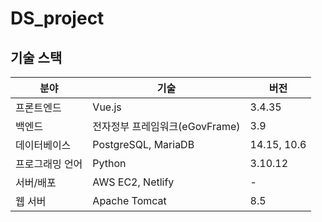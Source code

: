 # DS_project

## 기술 스택

| **분야**       | **기술**                         | **버전**        |
|----------------|----------------------------------|-----------------|
| 프론트엔드     | Vue.js                           | 3.4.35          |
| 백엔드         | 전자정부 프레임워크(eGovFrame)   | 3.9             |
| 데이터베이스   | PostgreSQL, MariaDB              | 14.15, 10.6     |
| 프로그래밍 언어| Python                           | 3.10.12         |
| 서버/배포      | AWS EC2, Netlify                 | -               |
| 웹 서버        | Apache Tomcat                    | 8.5             |
